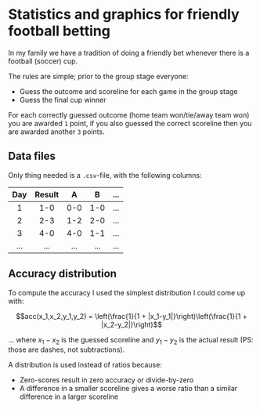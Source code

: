 # Statistics and graphics for friendly football betting

In my family we have a tradition of doing a friendly bet whenever there is a football (soccer) cup.

The rules are simple; prior to the group stage everyone:

  * Guess the outcome and scoreline for each game in the group stage
  * Guess the final cup winner

For each correctly guessed outcome (home team won/tie/away team won) you are awarded `1` point, if you also guessed the correct scoreline then you are awarded another `3` points.

## Data files

Only thing needed is a `.csv`-file, with the following columns:

| Day | Result |  A  |  B  | ... |
|:---:|:------:|:---:|:---:|:---:|
|  1  | 1-0    | 0-0 | 1-0 | ... |
|  2  | 2-3    | 1-2 | 2-0 | ... |
|  3  | 4-0    | 4-0 | 1-1 | ... |
| ... | ...    | ... | ... | ... |


## Accuracy distribution

To compute the accuracy I used the simplest distribution I could come up with:

$$acc(x_1,x_2,y_1,y_2) = \left(\frac{1}{1 + |x_1-y_1|}\right)\left(\frac{1}{1 + |x_2-y_2|}\right)$$

... where $x_1-x_2$ is the guessed scoreline and $y_1-y_2$ is the actual result (PS: those are dashes, not subtractions).

A distribution is used instead of ratios because:

  * Zero-scores result in zero accuracy or divide-by-zero
  * A difference in a smaller scoreline gives a worse ratio than a similar difference in a larger scoreline
